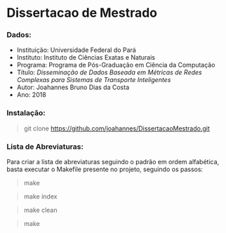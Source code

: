 # Dissertacao de Mestrado

### Dados:

* Instituição: Universidade Federal do Pará
* Instituto: Instituto de Ciências Exatas e Naturais
* Programa: Programa de Pós-Graduação em Ciência da Computação
* Título: _Disseminação de Dados Baseada em Métricas de Redes Complexas para Sistemas de Transporte Inteligentes_
* Autor: Joahannes Bruno Dias da Costa
* Ano: 2018

### Instalação:

> git clone https://github.com/joahannes/DissertacaoMestrado.git 

### Lista de Abreviaturas:

Para criar a lista de abreviaturas seguindo o padrão em ordem alfabética, basta executar o Makefile presente no projeto, seguindo os passos:

> make

> make index

> make clean

> make

